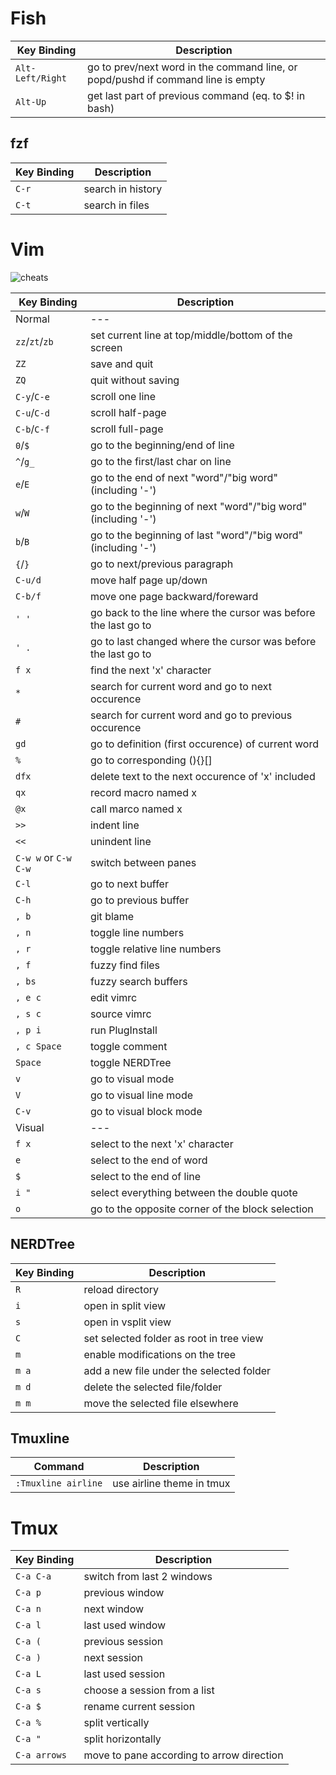 # Fish
| Key Binding | Description |
| --- | --- |
| `Alt-Left/Right` | go to prev/next word in the command line, or popd/pushd if command line is empty |
| `Alt-Up` | get last part of previous command (eq. to $! in bash) |

## fzf
| Key Binding | Description |
| --- | --- |
| `C-r` | search in history |
| `C-t` | search in files |
# Vim
![cheats](http://www.nathael.org/Data/vi-vim-cheat-sheet.svg)

| Key Binding | Description |
| --- | --- |
| Normal | --- |
| `zz`/`zt`/`zb` | set current line at top/middle/bottom of the screen |
| `ZZ` | save and quit |
| `ZQ` | quit without saving |
| `C-y`/`C-e` | scroll one line |
| `C-u`/`C-d` | scroll half-page |
| `C-b`/`C-f` | scroll full-page |
| `0`/`$` | go to the beginning/end of line |
| `^`/`g_` | go to the first/last char on line |
| `e`/`E` | go to the end of next "word"/"big word" (including '-') |
| `w`/`W` | go to the beginning of next "word"/"big word" (including '-') |
| `b`/`B` | go to the beginning of last "word"/"big word" (including '-') |
| `{`/`}` | go to next/previous paragraph |
| `C-u/d` | move half page up/down |
| `C-b/f` | move one page backward/foreward |
| `' '` | go back to the line where the cursor was before the last go to |
| `' .` | go to last changed where the cursor was before the last go to |
| `f x` | find the next 'x' character |
| `*` | search for current word and go to next occurence |
| `#` | search for current word and go to previous occurence |
| `gd` | go to definition (first occurence) of current word |
| `%` | go to corresponding (){}[] |
| `dfx` | delete text to the next occurence of 'x' included |
| `qx` | record macro named x |
| `@x` | call marco named x |
| `>>` | indent line |
| `<<` | unindent line |
| `C-w w` or `C-w C-w` | switch between panes |
| `C-l` | go to next buffer |
| `C-h` | go to previous buffer |
| `, b` | git blame |
| `, n` | toggle line numbers |
| `, r` | toggle relative line numbers |
| `, f` | fuzzy find files |
| `, bs` | fuzzy search buffers |
| `, e c` | edit vimrc | 
| `, s c` | source vimrc | 
| `, p i` | run PlugInstall |
| `, c Space` | toggle comment |
| `Space` | toggle NERDTree |
| `v` | go to visual mode |
| `V` | go to visual line mode |
| `C-v` | go to visual block mode |
| Visual | --- |
| `f x` | select to the next 'x' character |
| `e` | select to the end of word |
| `$` | select to the end of line |
| `i "` | select everything between the double quote |
| `o` | go to the opposite corner of the block selection |

## NERDTree
| Key Binding | Description |
| --- | --- |
| `R` | reload directory |
| `i` | open in split view |
| `s` | open in vsplit view |
| `C` | set selected folder as root in tree view |
| `m` | enable modifications on the tree |
| `m a` | add a new file under the selected folder |
| `m d` | delete the selected file/folder |
| `m m` | move the selected file elsewhere |

## Tmuxline
| Command | Description |
| --- | --- |
| `:Tmuxline airline` | use airline theme in tmux |

# Tmux
| Key Binding | Description |
| --- | --- |
| `C-a C-a` | switch from last 2 windows |
| `C-a p` | previous window |
| `C-a n` | next window |
| `C-a l` | last used window |
| `C-a (` | previous session |
| `C-a )` | next session |
| `C-a L` | last used session |
| `C-a s` | choose a session from a list |
| `C-a $` | rename current session |
| `C-a %` | split vertically |
| `C-a "` | split horizontally |
| `C-a arrows` | move to pane according to arrow direction |
